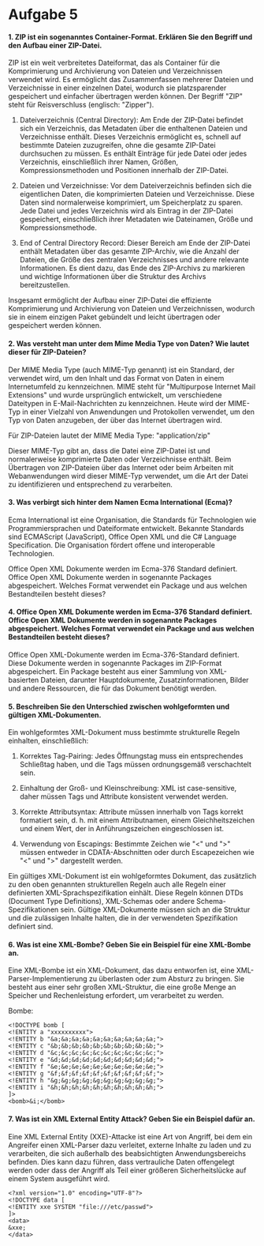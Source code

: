 # Aufgabe 5

#### 1. ZIP ist ein sogenanntes Container-Format. Erklären Sie den Begriff und den Aufbau einer ZIP-Datei.

ZIP ist ein weit verbreitetes Dateiformat, das als Container für die Komprimierung und Archivierung von Dateien und Verzeichnissen verwendet wird. Es ermöglicht das Zusammenfassen mehrerer Dateien und Verzeichnisse in einer einzelnen Datei, wodurch sie platzsparender gespeichert und einfacher übertragen werden können. Der Begriff "ZIP" steht für Reisverschluss (englisch: "Zipper").

1. Dateiverzeichnis (Central Directory): Am Ende der ZIP-Datei befindet sich ein Verzeichnis, das Metadaten über die enthaltenen Dateien und Verzeichnisse enthält. Dieses Verzeichnis ermöglicht es, schnell auf bestimmte Dateien zuzugreifen, ohne die gesamte ZIP-Datei durchsuchen zu müssen. Es enthält Einträge für jede Datei oder jedes Verzeichnis, einschließlich ihrer Namen, Größen, Kompressionsmethoden und Positionen innerhalb der ZIP-Datei.

2. Dateien und Verzeichnisse: Vor dem Dateiverzeichnis befinden sich die eigentlichen Daten, die komprimierten Dateien und Verzeichnisse. Diese Daten sind normalerweise komprimiert, um Speicherplatz zu sparen. Jede Datei und jedes Verzeichnis wird als Eintrag in der ZIP-Datei gespeichert, einschließlich ihrer Metadaten wie Dateinamen, Größe und Kompressionsmethode.
3. End of Central Directory Record: Dieser Bereich am Ende der ZIP-Datei enthält Metadaten über das gesamte ZIP-Archiv, wie die Anzahl der Dateien, die Größe des zentralen Verzeichnisses und andere relevante Informationen. Es dient dazu, das Ende des ZIP-Archivs zu markieren und wichtige Informationen über die Struktur des Archivs bereitzustellen.

Insgesamt ermöglicht der Aufbau einer ZIP-Datei die effiziente Komprimierung und Archivierung von Dateien und Verzeichnissen, wodurch sie in einem einzigen Paket gebündelt und leicht übertragen oder gespeichert werden können.

#### 2. Was versteht man unter dem Mime Media Type von Daten? Wie lautet dieser für ZIP-Dateien?

Der MIME Media Type (auch MIME-Typ genannt) ist ein Standard, der verwendet wird, um den Inhalt und das Format von Daten in einem Internetumfeld zu kennzeichnen. MIME steht für "Multipurpose Internet Mail Extensions" und wurde ursprünglich entwickelt, um verschiedene Dateitypen in E-Mail-Nachrichten zu kennzeichnen. Heute wird der MIME-Typ in einer Vielzahl von Anwendungen und Protokollen verwendet, um den Typ von Daten anzugeben, der über das Internet übertragen wird.

Für ZIP-Dateien lautet der MIME Media Type: "application/zip"

Dieser MIME-Typ gibt an, dass die Datei eine ZIP-Datei ist und normalerweise komprimierte Daten oder Verzeichnisse enthält. Beim Übertragen von ZIP-Dateien über das Internet oder beim Arbeiten mit Webanwendungen wird dieser MIME-Typ verwendet, um die Art der Datei zu identifizieren und entsprechend zu verarbeiten.


#### 3. Was verbirgt sich hinter dem Namen Ecma International (Ecma)?

Ecma International ist eine Organisation, die Standards für Technologien wie Programmiersprachen und Dateiformate entwickelt. Bekannte Standards sind ECMAScript (JavaScript), Office Open XML und die C# Language Specification. Die Organisation fördert offene und interoperable Technologien.

Office Open XML Dokumente werden im Ecma-376 Standard definiert. Office Open XML
Dokumente werden in sogenannte Packages abgespeichert. Welches Format verwendet ein
Package und aus welchen Bestandteilen besteht dieses?

#### 4. Office Open XML Dokumente werden im Ecma-376 Standard definiert. Office Open XML Dokumente werden in sogenannte Packages abgespeichert. Welches Format verwendet ein Package und aus welchen Bestandteilen besteht dieses?

Office Open XML-Dokumente werden im Ecma-376-Standard definiert. Diese Dokumente werden in sogenannte Packages im ZIP-Format abgespeichert. Ein Package besteht aus einer Sammlung von XML-basierten Dateien, darunter Hauptdokumente, Zusatzinformationen, Bilder und andere Ressourcen, die für das Dokument benötigt werden.

#### 5. Beschreiben Sie den Unterschied zwischen wohlgeformten und gültigen XML-Dokumenten.

Ein wohlgeformtes XML-Dokument muss bestimmte strukturelle Regeln einhalten, einschließlich:

1. Korrektes Tag-Pairing: Jedes Öffnungstag muss ein entsprechendes Schließtag haben, und die Tags müssen ordnungsgemäß verschachtelt sein.

2. Einhaltung der Groß- und Kleinschreibung: XML ist case-sensitive, daher müssen Tags und Attribute konsistent verwendet werden.

3. Korrekte Attributsyntax: Attribute müssen innerhalb von Tags korrekt formatiert sein, d. h. mit einem Attributnamen, einem Gleichheitszeichen und einem Wert, der in Anführungszeichen eingeschlossen ist.

4. Verwendung von Escapings: Bestimmte Zeichen wie "<" und ">" müssen entweder in CDATA-Abschnitten oder durch Escapezeichen wie "<" und ">" dargestellt werden.

Ein gültiges XML-Dokument ist ein wohlgeformtes Dokument, das zusätzlich zu den oben genannten strukturellen Regeln auch alle Regeln einer definierten XML-Sprachspezifikation einhält. Diese Regeln können DTDs (Document Type Definitions), XML-Schemas oder andere Schema-Spezifikationen sein. Gültige XML-Dokumente müssen sich an die Struktur und die zulässigen Inhalte halten, die in der verwendeten Spezifikation definiert sind.

#### 6. Was ist eine XML-Bombe? Geben Sie ein Beispiel für eine XML-Bombe an.

Eine XML-Bombe ist ein XML-Dokument, das dazu entworfen ist, eine XML-Parser-Implementierung zu überlasten oder zum Absturz zu bringen. Sie besteht aus einer sehr großen XML-Struktur, die eine große Menge an Speicher und Rechenleistung erfordert, um verarbeitet zu werden.

Bombe: 

```
<!DOCTYPE bomb [
<!ENTITY a "xxxxxxxxxx">
<!ENTITY b "&a;&a;&a;&a;&a;&a;&a;&a;&a;&a;">
<!ENTITY c "&b;&b;&b;&b;&b;&b;&b;&b;&b;&b;">
<!ENTITY d "&c;&c;&c;&c;&c;&c;&c;&c;&c;&c;">
<!ENTITY e "&d;&d;&d;&d;&d;&d;&d;&d;&d;&d;">
<!ENTITY f "&e;&e;&e;&e;&e;&e;&e;&e;&e;&e;">
<!ENTITY g "&f;&f;&f;&f;&f;&f;&f;&f;&f;&f;">
<!ENTITY h "&g;&g;&g;&g;&g;&g;&g;&g;&g;&g;">
<!ENTITY i "&h;&h;&h;&h;&h;&h;&h;&h;&h;&h;">
]>
<bomb>&i;</bomb>

```


#### 7. Was ist ein XML External Entity Attack? Geben Sie ein Beispiel dafür an.


Eine XML External Entity (XXE)-Attacke ist eine Art von Angriff, bei dem ein Angreifer einen XML-Parser dazu verleitet, externe Inhalte zu laden und zu verarbeiten, die sich außerhalb des beabsichtigten Anwendungsbereichs befinden. Dies kann dazu führen, dass vertrauliche Daten offengelegt werden oder dass der Angriff als Teil einer größeren Sicherheitslücke auf einem System ausgeführt wird.

```
<?xml version="1.0" encoding="UTF-8"?>
<!DOCTYPE data [
<!ENTITY xxe SYSTEM "file:///etc/passwd">
]>
<data>
&xxe;
</data>

```